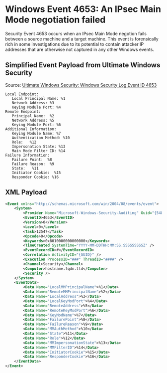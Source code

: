 # Windows Event 4653: An IPsec Main Mode negotiation failed

Security Event 4653 occurs when an IPsec Main Mode negotion fails between a source machine and a target machine. This event is forensically rich in some investigations due to its potential to contain attacker IP addresses that are otherwise not captured in any other Windows events.

## Simplified Event Payload from Ultimate Windows Security
Source: [Ultimate Windows Security: Windows Security Log Event ID 4653](https://www.ultimatewindowssecurity.com/securitylog/encyclopedia/event.aspx?eventid=4653)
```
Local Endpoint:
   Local Principal Name: %1
   Network Address: %3
   Keying Module Port: %4
Remote Endpoint:
   Principal Name:  %2
   Network Address: %5
   Keying Module Port: %6
Additional Information:
   Keying Module Name: %7
   Authentication Method: %10
   Role:   %12
   Impersonation State: %13
   Main Mode Filter ID: %14
Failure Information:
   Failure Point:  %8
   Failure Reason:  %9
   State:   %11
   Initiator Cookie:  %15
   Responder Cookie: %16
```

## XML Payload

```xml
<Event xmlns="http://schemas.microsoft.com/win/2004/08/events/event">
	<System>
		<Provider Name="Microsoft-Windows-Security-Auditing" Guid="{54849625-5478-4994-a5ba-3e3b0328c30d}" /> 
		<EventID>4653</EventID> 
		<Version>0</Version> 
		<Level>0</Level> 
		<Task>12547</Task> 
		<Opcode>0</Opcode> 
		<Keywords>0x8010000000000000</Keywords> 
		<TimeCreated SystemTime="YYYY-MM-DDTHH:MM:SS.SSSSSSSSSZ" /> 
		<EventRecordID>#</EventRecordID> 
		<Correlation ActivityID="{GUID}" /> 
		<Execution ProcessID="###" ThreadID="####" /> 
		<Channel>Security</Channel> 
		<Computer>hostname.fqdn.tld</Computer> 
		<Security /> 
	</System>
	<EventData>
		<Data Name="LocalMMPrincipalName">%1</Data> 
		<Data Name="RemoteMMPrincipalName">%2</Data> 
		<Data Name="LocalAddress">%3</Data> 
		<Data Name="LocalKeyModPort">%4</Data> 
		<Data Name="RemoteAddress">%5</Data> 
		<Data Name="RemoteKeyModPort">%6</Data> 
		<Data Name="KeyModName">%7</Data> 
		<Data Name="FailurePoint">%8</Data> 
		<Data Name="FailureReason">%9</Data> 
		<Data Name="MMAuthMethod">%10</Data> 
		<Data Name="State">%11</Data> 
		<Data Name="Role">%12</Data> 
		<Data Name="MMImpersonationState">%13</Data> 
		<Data Name="MMFilterID">%14</Data> 
		<Data Name="InitiatorCookie">%15</Data> 
		<Data Name="ResponderCookie">%16</Data> 
	</EventData>
</Event>
```
